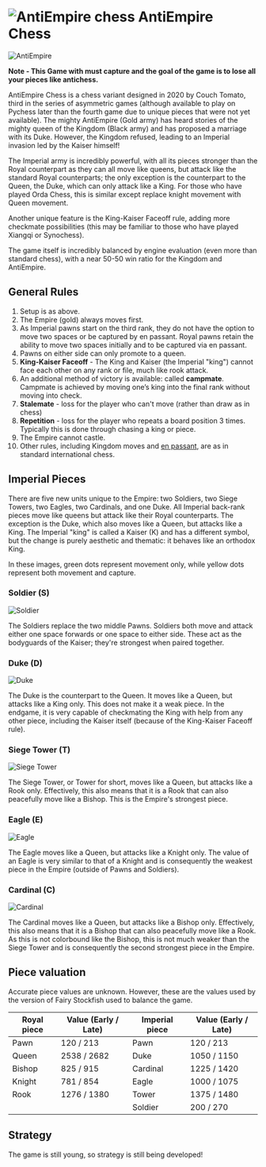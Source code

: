 # ![AntiEmpire chess](https://github.com/gbtami/pychess-variants/blob/master/static/icons/empire.svg) AntiEmpire Chess

![AntiEmpire](https://github.com/gbtami/pychess-variants/blob/master/static/images/CVariantsGuide/Empire.png)

**Note - This Game with must capture and the goal of the game is to lose all your pieces like antichess.**

AntiEmpire Chess is a chess variant designed in 2020 by Couch Tomato, third in the series of asymmetric games (although available to play on Pychess later than the fourth game due to unique pieces that were not yet available). The mighty AntiEmpire (Gold army) has heard stories of the mighty queen of the Kingdom (Black army) and has proposed a marriage with its Duke. However, the Kingdom refused, leading to an Imperial invasion led by the Kaiser himself! 

The Imperial army is incredibly powerful, with all its pieces stronger than the Royal counterpart as they can all move like queens, but attack like the standard Royal counterparts; the only exception is the counterpart to the Queen, the Duke, which can only attack like a King. For those who have played Orda Chess, this is similar except replace knight movement with Queen movement. 

Another unique feature is the King-Kaiser Faceoff rule, adding more checkmate possibilities (this may be familiar to those who have played Xiangqi or Synochess). 

The game itself is incredibly balanced by engine evaluation (even more than standard chess), with a near 50-50 win ratio for the Kingdom and AntiEmpire.
 
## General Rules
1.	Setup is as above.
2.	The Empire (gold) always moves first.
3.  As Imperial pawns start on the third rank, they do not have the option to move two spaces or be captured by en passant. Royal pawns retain the ability to move two spaces initially and to be captured via en passant.
4.	Pawns on either side can only promote to a queen.
5.	**King-Kaiser Faceoff** - The King and Kaiser (the Imperial "king") cannot face each other on any rank or file, much like rook attack.
6.	An additional method of victory is available: called **campmate**. Campmate is achieved by moving one’s king into the final rank without moving into check.
7.	**Stalemate** - loss for the player who can't move (rather than draw as in chess)
8.	**Repetition** - loss for the player who repeats a board position 3 times. Typically this is done through chasing a king or piece.
8.	The Empire cannot castle.
9.	Other rules, including Kingdom moves and [en passant](https://en.m.wikipedia.org/wiki/En_passant), are as in standard international chess.

## Imperial Pieces

There are five new units unique to the Empire: two Soldiers, two Siege Towers, two Eagles, two Cardinals, and one Duke. All Imperial back-rank pieces move like queens but attack like their Royal counterparts. The exception is the Duke, which also moves like a Queen, but attacks like a King.  The Imperial "king" is called a Kaiser (K) and has a different symbol, but the change is purely aesthetic and thematic: it behaves like an orthodox King. 

In these images, green dots represent movement only, while yellow dots represent both movement and capture.

### Soldier (S)
![Soldier](https://github.com/gbtami/pychess-variants/blob/master/static/images/CVariantsGuide/EmpireSoldier.png)

The Soldiers replace the two middle Pawns. Soldiers both move and attack either one space forwards or one space to either side. These act as the bodyguards of the Kaiser; they're strongest when paired together. 

### Duke (D)

![Duke](https://github.com/gbtami/pychess-variants/blob/master/static/images/CVariantsGuide/Duke.png)

The Duke is the counterpart to the Queen. It moves like a Queen, but attacks like a King only. This does not make it a weak piece. In the endgame, it is very capable of checkmating the King with help from any other piece, including the Kaiser itself (because of the King-Kaiser Faceoff rule).

### Siege Tower (T)

![Siege Tower](https://github.com/gbtami/pychess-variants/blob/master/static/images/CVariantsGuide/Tower.png)

The Siege Tower, or Tower for short, moves like a Queen, but attacks like a Rook only. Effectively, this also means that it is a Rook that can also peacefully move like a Bishop. This is the Empire's strongest piece.

### Eagle (E)

![Eagle](https://github.com/gbtami/pychess-variants/blob/master/static/images/CVariantsGuide/Eagle.png)

The Eagle moves like a Queen, but attacks like a Knight only. The value of an Eagle is very similar to that of a Knight and is consequently the weakest piece in the Empire (outside of Pawns and Soldiers).

### Cardinal (C)

![Cardinal](https://github.com/gbtami/pychess-variants/blob/master/static/images/CVariantsGuide/Cardinal.png)

The Cardinal moves like a Queen, but attacks like a Bishop only. Effectively, this also means that it is a Bishop that can also peacefully move like a Rook. As this is not colorbound like the Bishop, this is not much weaker than the Siege Tower and is consequently the second strongest piece in the Empire. 

## Piece valuation

Accurate piece values are unknown. However, these are the values used by the version of Fairy Stockfish used to balance the game.

Royal piece	| Value (Early / Late) | Imperial piece | Value (Early / Late)
-- | -- | -- | --
Pawn | 120 / 213	| Pawn | 120 / 213
Queen | 2538 / 2682	| Duke | 1050 / 1150
Bishop | 825 / 915	| Cardinal	| 1225 / 1420
Knight | 781 / 854	| Eagle | 1000 / 1075
Rook | 1276 / 1380	| Tower | 1375 / 1480
 | | | Soldier | 200 / 270
## Strategy
The game is still young, so strategy is still being developed! 